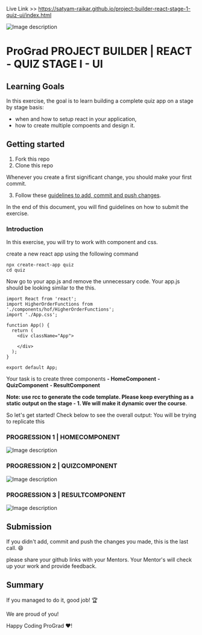 
Live Link >> https://satyam-raikar.github.io/project-builder-react-stage-1-quiz-ui/index.html

![Image description](https://i1.faceprep.in/ProGrad/prograd-logo.png)

# ProGrad PROJECT BUILDER | REACT - QUIZ STAGE I - UI

## Learning Goals

In this exercise, the goal is to learn building a complete quiz app on a stage by stage basis:

- when and how to setup react in your application,
- how to create multiple compoents and design it.

## Getting started

1. Fork this repo
2. Clone this repo

Whenever you create a first significant change, you should make your first commit.

3. Follow these [guidelines to add, commit and push changes](https://github.com/FACEPrep-ProGrad/general-guidelines-labs-project-builders.git).

In the end of this document, you will find guidelines on how to submit the exercise.

### Introduction

In this exercise, you will try to work with component and css. 

create a new react app using the following command
```
npx create-react-app quiz
cd quiz
```

Now go to your app.js and remove the unnecessary code. Your app.js should be looking similar to the this.
```
import React from 'react';
import HigherOrderFunctions from './components/hof/HigherOrderFunctions';
import './App.css';

function App() {
  return (
    <div className="App">
 
    </div>
  );
}

export default App;
```

Your task is to create three components
**- HomeComponent**
**- QuizComponent**
**- ResultComponent**

**Note: use rcc to generate the code template. Please keep everything as a static output on the stage - 1. We will make it dynamic over the course**.  

So let's get started!
Check below to see the overall output: You will be trying to replicate this

### PROGRESSION 1 | HOMECOMPONENT
![Image description](https://i1.faceprep.in/ProGrad/q1.PNG)

### PROGRESSION 2 | QUIZCOMPONENT
![Image description](https://i1.faceprep.in/ProGrad/q2.PNG)

### PROGRESSION 3 | RESULTCOMPONENT
![Image description](https://i1.faceprep.in/ProGrad/q3.PNG)



## Submission

If you didn't add, commit and push the changes you made, this is the last call. :smile:

please share your github links with your Mentors. Your Mentor's will check up your work and provide feedback. 

## Summary

If you managed to do it, good job! :trophy:

We are proud of you!

Happy Coding ProGrad ❤️!

